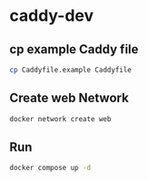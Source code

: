# caddy-dev


## cp example Caddy file

```sh
cp Caddyfile.example Caddyfile
```

## Create web Network

```sh
docker network create web
```


## Run

```sh
docker compose up -d
```
